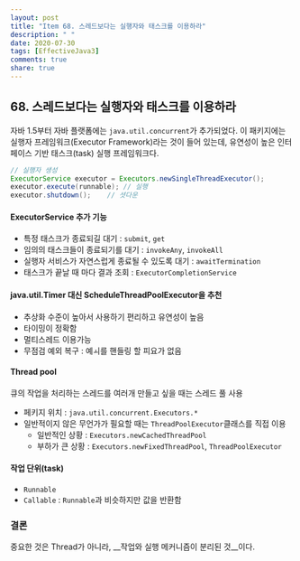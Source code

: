 ```yaml
---
layout: post
title: "Item 68. 스레드보다는 실행자와 태스크를 이용하라"
description: " "
date: 2020-07-30
tags: [EffectiveJava3]
comments: true
share: true
---
```


## 68. 스레드보다는 실행자와 태스크를 이용하라

자바 1.5부터 자바 플랫폼에는 ```java.util.concurrent```가 추가되었다. 
이 패키지에는 실행자 프레임워크(Executor Framework)라는 것이 들어 있는데, 
유연성이 높은 인터페이스 기반 태스크(task) 실행 프레임워크다.

```java
// 실행자 생성
ExecutorService executor = Executors.newSingleThreadExecutor();
executor.execute(runnable); // 실행
executor.shutdown();    // 셧다운
```

#### ExecutorService 추가 기능
- 특정 태스크가 종료되길 대기 : ```submit```, ```get```
- 임의의 태스크들이 종료되기를 대기 : ```invokeAny```, ```invokeAll```
- 실행자 서비스가 자연스럽게 종료될 수 있도록 대기 : ```awaitTermination```
- 태스크가 끝날 때 마다 결과 조회 : ```ExecutorCompletionService```


#### java.util.Timer 대신 ScheduleThreadPoolExecutor을 추천
- 추상화 수준이 높아서 사용하기 편리하고 유연성이 높음
- 타이밍이 정확함
- 멀티스레드 이용가능
- 무점검 예외 복구 : 예ㅚ를 핸들링 할 피요가 없음


#### Thread pool
큐의 작업을 처리하는 스레드를 여러개 만들고 싶을 때는 스레드 풀 사용

- 페키지 위치 : ```java.util.concurrent.Executors.*```
- 일반적이지 않은 무언가가 필요할 때는 ```ThreadPoolExecutor```클래스를 직접 이용
  - 일반적인 상황 : ```Executors.newCachedThreadPool```
  - 부하가 큰 상황 : ```Executors.newFixedThreadPool```, ```ThreadPoolExecutor```
  


#### 작업 단위(task)
- ```Runnable```
- ```Callable``` : ```Runnable```과 비슷하지만 값을 반환함 
  
### 결론
중요한 것은 Thread가 아니라, __작업와 실행 메커니즘이 분리된 것__이다.
